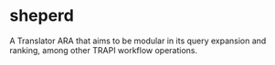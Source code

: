 # sheperd
A Translator ARA that aims to be modular in its query expansion and ranking, among other TRAPI workflow operations.
